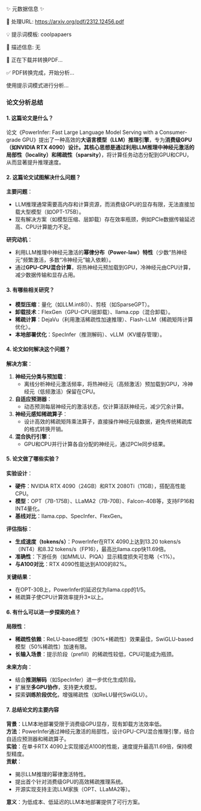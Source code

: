 ✨ 元数据信息 ✨

📄 处理URL: https://arxiv.org/pdf/2312.12456.pdf

💡 提示词模板: coolpapaers

📝 描述信息: 无

🚀 正在下载并转换PDF...

✅ PDF转换完成，开始分析...

使用提示词模式进行分析...
### **论文分析总结**

#### **1. 这篇论文是什么？**  
论文《PowerInfer: Fast Large Language Model Serving with a Consumer-grade GPU》提出了一种高效的**大语言模型（LLM）推理引擎**，专为**消费级GPU（如NVIDIA RTX 4090）**设计。其核心思想是通过利用LLM推理中神经元激活的**局部性（locality）**和**稀疏性（sparsity）**，将计算任务动态分配到GPU和CPU，从而显著提升推理速度。

#### **2. 这篇论文试图解决什么问题？**  
**主要问题**：  
- LLM推理通常需要高内存和计算资源，而消费级GPU的显存有限，无法直接加载大型模型（如OPT-175B）。  
- 现有解决方案（如模型压缩、层卸载）存在效率瓶颈，例如PCIe数据传输延迟高、CPU计算能力不足。  

**研究动机**：  
- 利用LLM推理中神经元激活的**幂律分布（Power-law）特性**（少数“热神经元”频繁激活，多数“冷神经元”输入依赖）。  
- 通过**GPU-CPU混合计算**，将热神经元预加载到GPU，冷神经元由CPU计算，减少数据传输和显存占用。

#### **3. 有哪些相关研究？**  
- **模型压缩**：量化（如LLM.int8()）、剪枝（如SparseGPT）。  
- **卸载技术**：FlexGen（GPU-CPU层卸载）、llama.cpp（混合卸载）。  
- **稀疏计算**：DejaVu（利用激活稀疏性加速推理）、Flash-LLM（稀疏矩阵计算优化）。  
- **本地部署优化**：SpecInfer（推测解码）、vLLM（KV缓存管理）。

#### **4. 论文如何解决这个问题？**  
**解决方案**：  
1. **神经元分类与预加载**：  
   - 离线分析神经元激活频率，将热神经元（高频激活）预加载到GPU，冷神经元（低频激活）保留在CPU。  
2. **自适应预测器**：  
   - 动态预测每层神经元的激活状态，仅计算活跃神经元，减少冗余计算。  
3. **神经元感知稀疏算子**：  
   - 设计高效的稀疏矩阵乘法算子，直接操作神经元级数据，避免传统稀疏库的格式转换开销。  
4. **混合执行引擎**：  
   - GPU和CPU并行计算各自分配的神经元，通过PCIe同步结果。

#### **5. 论文做了哪些实验？**  
**实验设计**：  
- **硬件**：NVIDIA RTX 4090（24GB）和RTX 2080Ti（11GB），搭配高性能CPU。  
- **模型**：OPT（7B-175B）、LLaMA2（7B-70B）、Falcon-40B等，支持FP16和INT4量化。  
- **基线对比**：llama.cpp、SpecInfer、FlexGen。  

**评估指标**：  
- **生成速度（tokens/s）**：PowerInfer在RTX 4090上达到13.20 tokens/s（INT4）和8.32 tokens/s（FP16），最高比llama.cpp快11.69倍。  
- **准确性**：下游任务（如MMLU、PIQA）显示精度损失可忽略（<1%）。  
- **与A100对比**：RTX 4090性能达到A100的82%。  

**关键结果**：  
- 在OPT-30B上，PowerInfer的延迟仅为llama.cpp的1/5。  
- 稀疏算子使CPU计算效率提升3×以上。

#### **6. 有什么可以进一步探索的点？**  
**局限性**：  
- **稀疏性依赖**：ReLU-based模型（90%+稀疏性）效果最佳，SwiGLU-based模型（50%稀疏性）加速有限。  
- **长输入场景**：提示阶段（prefill）的稀疏性较低，CPU可能成为瓶颈。  

**未来方向**：  
- 结合**推测解码**（如SpecInfer）进一步优化生成阶段。  
- 扩展至**多GPU协作**，支持更大模型。  
- 探索**训练阶段优化**，增强稀疏性（如ReLU替代SwiGLU）。

#### **7. 总结论文的主要内容**  
**背景**：LLM本地部署受限于消费级GPU显存，现有卸载方法效率低。  
**方法**：PowerInfer通过神经元激活的局部性，设计GPU-CPU混合推理引擎，结合自适应预测器和稀疏算子。  
**实验**：在单卡RTX 4090上实现接近A100的性能，速度提升最高11.69倍，保持模型精度。  
**贡献**：  
- 揭示LLM推理的幂律激活特性。  
- 提出首个针对消费级GPU的高效稀疏推理系统。  
- 开源实现支持主流LLM家族（OPT、LLaMA2等）。  

**意义**：为低成本、低延迟的LLM本地部署提供了可行方案。